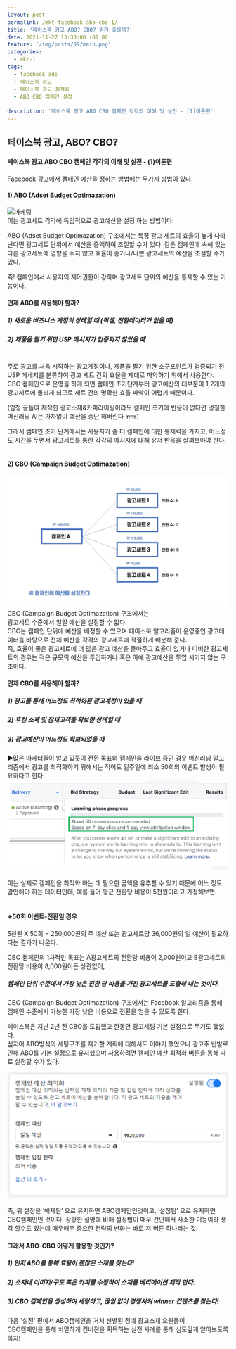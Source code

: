 ```yaml
---
layout: post
permalink: /mkt-facebook-abo-cbo-1/
title: '페이스북 광고 ABO? CBO? 뭐가 좋을까?'
date: 2021-11-27 13:33:00 +09:00
feature: '/img/posts/09/main.png'
categories:
  - mkt-1
tags:
  - facebook ads
  - 페이스북 광고
  - 페이스북 광고 최적화
  - ABO CBO 캠페인 설정

description: '페이스북 광고 ABO CBO 캠페인 각각의 이해 및 실전 - (1)이론편'
---
```


## 페이스북 광고, ABO? CBO?
#### 페이스북 광고 ABO CBO 캠페인 각각의 이해 및 실전 - (1)이론편
Facebook 광고에서 캠페인 예산을 정하는 방법에는 두가지 방법이 있다.
<br>
#### 1)	ABO (Adset Budget Optimazation)

![마케팅](/img/posts/09/10.gif)
<br>
이는 광고세트 각각에 독립적으로 광고예산을 설정 하는 방법이다.<br>

ABO (Adset Budget Optimazation) 구조에서는 특정 광고 세트의 효율이 높게 나타난다면
광고세트 단위에서 예산을 증액하여 조절할 수가 있다. 같은 캠페인에 속해 있는
다른 광고세트에 영향을 주지 않고 효율이 좋거나/나쁜 광고세트의 예산을 조절할 수가 있다.

즉! 캠페인에서 사용자의 제어권한이 강하며 광고세트 단위의 예산을 통제할 수 있는 기능이다.
<br>

#### 언제 ABO를 사용해야 할까?

##### 1)	새로운 비즈니스 계정의 상태일 때 (픽셀, 전환데이터가 없을 때)<br>
##### 2)	제품을 팔기 위한 USP 메시지가 입증되지 않았을 때
<br>
주로 광고를 처음 시작하는 광고계정이나, 제품을 팔기 위한 소구포인트가 검증되기 전 USP 메세지를 분류하여 광고 세트 간의 효율을 제대로 파악하기 위해서 사용한다.<br>
CBO 캠페인으로 운영을 하게 되면 캠페인 초기단계부터 광고예산의 대부분이 1,2개의 광고세트에 몰리게 되므로 세트 간의 명확한 효율 파악이 어렵기 때문이다. <br>

(엄청 공들여 제작한 광고소재&카피라이팅이라도 캠페인 초기에 반응이 없다면 냉철한 머신러닝 AI는 가차없이 예산을 중단 해버린다 ㅠㅠ) <br>

그래서 캠페인 초기 단계에서는 사용자가 좀 더 캠페인에 대한 통제력을 가지고, 어느정도 시간을 두면서 광고세트를 통한 각각의 메시지에 대해 유저 반응을 살펴보아야 한다.
<br><br>

#### 2)	CBO (Campaign Budget Optimazation)

![마케팅](/img/posts/09/11.jpg)
<br>
CBO (Campaign Budget Optimazation) 구조에서는<br> 광고세트 수준에서 일일 예산을 설정할 수 없다.<br>
CBO는 캠페인 단위에 예산을 배정할 수 있으며 페이스북 알고리즘이 운영중인 광고데이터를 바탕으로 전체 예산을 각각의 광고세트에 적절하게 배분해 준다.<br> 즉, 효율이 좋은 광고세트에 더 많은 광고 예산을 몰아주고 효율이 없거나 미비한 광고세트의 경우는 적은 규모의 예산을 투입하거나 혹은 아예 광고예산을 투입 시키지 않는 구조이다.

#### 언제 CBO를 사용해야 할까?

##### 1) 광고를 통해 어느정도 최적화된 광고계정이 있을 때
##### 2) 후킹 소재 및 잠재고객을 확보한 상태일 때
##### 3) 광고예산이 어느정도 확보되었을 때
▶많은 마케터들이 알고 있듯이 전환 목표의 캠페인을 라이브 중인 경우
머신러닝 알고리즘에서 광고를 최적화하기 위해서는 적어도 일주일에 최소 50회의 이벤트 발생이 필요하다고 한다.
<br>
![마케팅](/img/posts/09/4.PNG)
<br>

이는 실제로 캠페인을 최적화 하는 데 필요한 금액을 유추할 수 있기 때문에 어느 정도 감안해야 하는 데이터인데, 예를 들어 평균 전환당 비용이 5천원이라고 가정해보면.<br><br>
#### ※50회 이벤트-전환일 경우
5천원 X 50회 = 250,000원의 주 예산 또는 광고세트당 36,000원의 일 예산이 필요하다는 결과가 나온다. <br>

CBO 캠페인의 1차적인 목표는 A광고세트의 전환당 비용이 2,000원이고 B광고세트의 전환당 비용이 8,000원이든 상관없이,
##### 캠페인 단위 수준에서 가장 낮은 전환 당 비용을 가진 광고세트를 도출해 내는 것이다.<br>

CBO (Campaign Budget Optimazation) 구조에서는 Facebook 알고리즘을 통해 캠페인 수준에서 가능한 가장 낮은 비용으로 전환을 얻을 수 있도록 한다. <br>

페이스북은 지난 2년 전 CBO를 도입했고 한동안 광고세팅 기본 설정으로 두기도 했었다.<br>
심지어 ABO방식의 세팅구조를 제거할 계획에 대해서도 이야기 했었으나 광고주 반발로 인해
ABO를 기본 설정으로 유지했으며 사용하려면 캠페인 예산 최적화 버튼을 통해 따로 설정할 수가
있다.<br>

![마케팅](/img/posts/09/6.PNG)
<br>

즉, 위 설정을 ‘해제됨’ 으로 유지하면 ABO캠페인인것이고, ‘설정됨’ 으로 유지하면 CBO캠페인인 것이다. 장황한 설명에 비해 설정법이 매우 간단해서 사소한 기능이라 생각 할수도 있는데 매우매우 중요한 전략의 변화는 바로 저 버튼 하나라는 것!

#### 그래서 ABO-CBO 어떻게 활용할 것인가?
##### 1)	먼저 ABO를 통해 효율이 괜찮은 소재를 찾는다!
##### 2)	소재내 이미지/구도 혹은 카피를 수정하여 소재를 베리에이션 제작 한다.
##### 3)	CBO 캠페인을 생성하여 세팅하고, 끊임 없이 경쟁시켜 winner 컨텐츠를 찾는다!

다음 '실전' 편에서 ABO캠페인을 거쳐 선별된 정예 광고소재 요원들이 <br> CBO캠페인을 통해 치열하게 컨버젼을 획득하는 실전 사례를 통해 심도깊게 알아보도록 하자!
